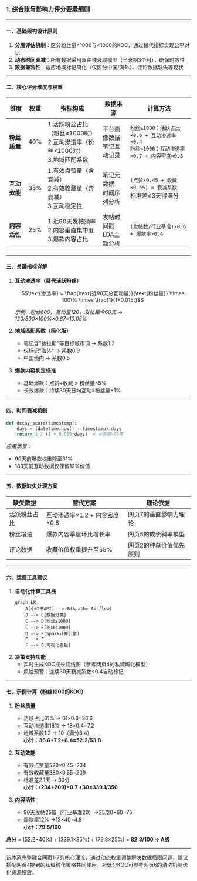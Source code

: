 ### 1. 综合账号影响力评分要素细则

---

#### **一、基础架构设计原则**
1. **分层评估机制**：区分粉丝量≥1000与<1000的KOC，通过替代指标实现公平对比
2. **动态时间衰减**：所有数据采用双曲线衰减模型（半衰期3个月），确保时效性
3. **数据兼容性**：适应地域标记简化（仅区分中国/海外）、评论数据缺失等现状

---

#### **二、核心评分维度与权重**
| 维度 | 权重 | 指标构成 | 数据来源 | 计算方法 |
|------|------|----------|----------|----------|
| **粉丝质量** | 40% | 1.活跃粉丝占比（粉丝≥1000时）<br>2.互动渗透率（粉丝<1000时）<br>3.地域匹配系数 | 平台画像数据<br>笔记互动记录 | `粉丝≥1000：活跃占比×0.6 + 互动渗透率×0.4`<br>`粉丝<1000：互动渗透率×0.7 + 内容密度×0.3` |
| **互动效能** | 35% | 1.有效点赞量（含衰减）<br>2.有效收藏量（含衰减）<br>3.互动稳定性 | 笔记元数据<br>时间序列分析 | `(点赞×0.45 + 收藏×0.55) × 衰减系数`<br>标准差≤3天得满分 |
| **内容活性** | 25% | 1.近90天发帖频率<br>2.内容垂直集中度<br>3.爆款内容占比 | 发帖时间戳<br>LDA主题分析 | `(发帖数/行业基准)×0.6 + 爆款率×0.4` |

---

#### **三、关键指标详解**
1. **互动渗透率（替代活跃粉丝）**  
   ```math
   \text{渗透率} = \frac{\text{近90天总互动量}}{\text{粉丝量}} \times 100\% \times \frac{1}{1+0.015t}
   ```  
   *示例：粉丝800，互动量120，发帖距今60天 → 120/800×100%×0.67=10.05%*

2. **地域匹配系数（简化版）**  
   - 笔记含"达拉斯"等目标城市词 → 系数1.2  
   - 仅标记"海外" → 系数0.9  
   - 中国境内 → 系数0.5

3. **爆款内容判定标准**  
   - 基础爆款：点赞+收藏 > 粉丝量×5%  
   - 长效爆款：持续30天日均互动>粉丝量×1%

---

#### **四、时间衰减机制**
```python
def decay_score(timestamp):
    days = (datetime.now() - timestamp).days
    return 1 / (1 + 0.015*days)  # 半衰期≈90天
```
*应用场景：*
- 90天前爆款权重降至31%
- 180天前互动数据仅保留12%价值

---

#### **五、数据缺失处理方案**
| 缺失数据 | 替代方案 | 理论依据 |
|---------|---------|---------|
| 活跃粉丝占比 | 互动渗透率×1.2 + 内容密度×0.8 | 网页7的垂直影响力理论 |
| 粉丝增速 | 爆款内容季度环比增长率 | 网页5的成长斜率模型 |
| 评论数据 | 收藏价值权重提升至55% | 网页2的种草价值优先原则 |

---

#### **六、运营工具建议**
1. **自动化计算工具栈**  
   ```mermaid
   graph LR
       A[小红书API] --> B(Apache Airflow)
       B --> C{数据分类}
       C --> D[粉丝≥1000]
       C --> E[粉丝<1000]
       D --> F(Spark计算引擎)
       E --> F
       F --> G[可视化看板]
   ```
2. **决策支持功能**  
   - 实时生成KOC成长路线图（参考网页4的私域孵化模型）  
   - 风险预警：连续30天衰减系数<0.4自动标记

---

#### **七、示例计算（粉丝1200的KOC）**
1. **粉丝质量**  
   - 活跃占比61% → 61×0.6=36.6  
   - 互动渗透率18% → 18×0.4=7.2  
   - 地域系数1.2 → 10（满分8.4）  
   **小计：36.6+7.2+8.4=52.2/53.8**

2. **互动效能**  
   - 有效点赞量520×0.45=234  
   - 有效收藏量380×0.55=209  
   - 标准差2.1天 → 30分  
   **小计：(234+209)×0.7 +30=339.1/350**

3. **内容活性**  
   - 90天发帖25篇（行业基准20）→25/20×60=75  
   - 爆款率12% →12×40=4.8  
   **小计：79.8/100**

**总分** = (52.2×40%) + (339.1×35%) + (79.8×25%) = **82.3/100 → A级**

---

该体系完整融合网页1-7的核心理论，通过动态权重调整解决数据局限问题，建议搭配网页4提到的私域孵化策略共同使用。对低分KOC可参考网页6的清洗机制优化资源投放。